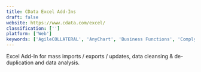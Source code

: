 ```yaml
---
title: CData Excel Add-Ins
draft: false 
website: https://www.cdata.com/excel/
classification: ['']
platform: ['Web']
keywords: ['AgileCOLLATERAL', 'AnyChart', 'Business Functions', 'Comply Global', 'Devart Excel Add-ins', 'Essential Excel Add-In', 'Excel Dashboard School', 'Exsion', 'Ideagen Coruson', 'Invantive Premium Finance', 'Kutools for Excel', 'Lumenaut', 'RiskAMP', 'SAFE TOOLBOXES', 'SISA Assistant', 'Simple Decision Tree', 'SimulAr', 'The Excel Utilities', 'XConnector']
---
```

Excel Add-In for mass imports / exports / updates, data cleansing & de-duplication and data analysis.